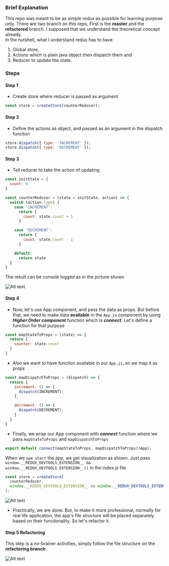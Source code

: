 ### Brief Explanation

This repo was meant to be as simple redux as possible for learning purpose only. There are two branch on this repo, First is the **master** and the **refactored** branch. I supposed that we understand the theoretical concept already.<br/>
In the nutshell, what I understand redux has to have <br/>
1. Global store, 
2. Actions which is plain java object then dispatch them and 
3. Reducer to update the state.<br/>

### Steps
#### Step 1
- Create store where reducer is passed as argument

````javascript
const store = createStore(counterReducer);
````
#### Step 2
- Define the actions as object, and passed as an argument in the dispatch function 
````javascript
store.dispatch({ type: 'INCREMENT' });
store.dispatch({ type: 'DECREMENT' });
````
#### Step 3
- Tell reducer to take the action of updating

````javascript
const initState = {
  count: 0
}

const counterReducer = (state = initState, action) => {
  switch (action.type) {
    case 'INCREMENT':
      return {
        count: state.count + 1
      }

    case 'DECREMENT':
      return {
        count: state.count - 1
      }

    default:
      return state
  }
}
````

The result can be console logged as in the picture shown <br/>

![Alt text](https://github.com/remote-software-dev/basic-redux/blob/master/public/result.PNG)

#### Step 4
- Now, let's use App component, and pass the data as props. But before that, we need to make data **available** in the `App.js` component by using ***Higher Order component*** function which is ***connect***. Let's define a function for that purpose 
````javascript
const mapStateToProps = (state) => {
  return {
    counter: state.count
  }
}
````
- Also we want to have function available in our `App.js`, so we map it as props
````javascript
const mapDispatchToProps = (dispatch) => {
  return {
    increment: () => {
      dispatch(INCREMENT);
    },

    decrement: () => {
      dispatch(DECREMENT);
    }
  }
}
````
- Finally, we wrap our App component with ***connect*** function where we pass `mapStateToProps` and `mapDispatchToProps`
````javascript
export default connect(mapStateToProps, mapDispatchToProps)(App);
````
When we `npm start` the app, we get visualization as shown. Just pass
`window.__REDUX_DEVTOOLS_EXTENSION__ && window.__REDUX_DEVTOOLS_EXTENSION__()`
in the index.js file

````javascript
const store = createStore(
  counterReducer,
  window.__REDUX_DEVTOOLS_EXTENSION__ && window.__REDUX_DEVTOOLS_EXTENSION__()
);

````
![Alt text](https://github.com/remote-software-dev/basic-redux/blob/master/public/redux-devtool.PNG)
- Practically, we are done. But, to make it more professional, normally for real life application, the app's file structure will be placed separately based on their functionality. So let's refactor it

#### Step 5 Refactoring
This step is a no-brainer activities, simply follow the file structure on the **refactoring branch**

![Alt text](https://github.com/remote-software-dev/basic-redux/blob/master/public/file-structure.PNG)
